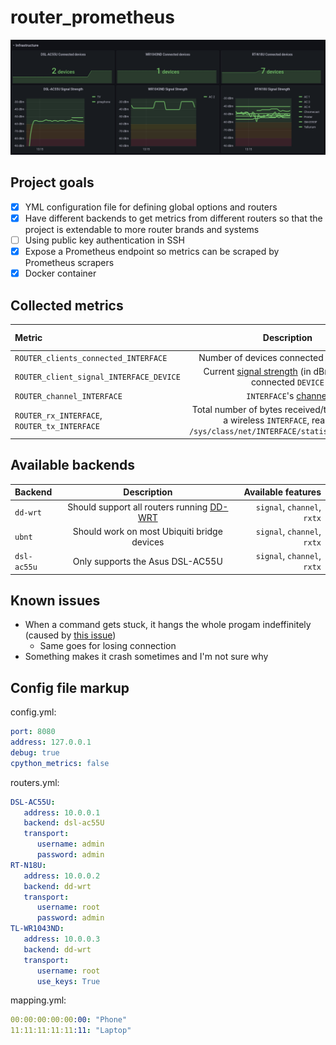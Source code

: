 # router_prometheus

![Grafana Screenshot](grafana_screenshot.png)


## Project goals
 - [X] YML configuration file for defining global options and routers
 - [X] Have different backends to get metrics from different routers so that the project is extendable to more router brands and systems
 - [ ] Using public key authentication in SSH
 - [X] Expose a Prometheus endpoint so metrics can be scraped by Prometheus scrapers
 - [X] Docker container

## Collected metrics

| Metric | Description | Required feature |
| :-------------- | :-------------: | -------------: |
| `ROUTER_clients_connected_INTERFACE`    | Number of devices connected to `INTERFACE` | `signal` |
| `ROUTER_client_signal_INTERFACE_DEVICE` | Current [signal strength](https://www.securedgenetworks.com/blog/wifi-signal-strength#what-is-a-good-wifi-signal-stength) (in dBm) for each connected `DEVICE` | `signal` |
| `ROUTER_channel_INTERFACE` | `INTERFACE`'s [channel](https://en.wikipedia.org/wiki/List_of_WLAN_channels) | `channel` |
| `ROUTER_rx_INTERFACE`, `ROUTER_tx_INTERFACE` | Total number of bytes received/transmitted on a wireless `INTERFACE`, read from `/sys/class/net/INTERFACE/statistics/rx_bytes` | `rxtx` |

## Available backends

| Backend | Description | Available features |
| :-------------- | :-------------: | -------------: |
| `dd-wrt`    | Should support all routers running [DD-WRT](https://dd-wrt.com/) | `signal`, `channel`, `rxtx` |
| `ubnt`      | Should work on most Ubiquiti bridge devices | `signal`, `channel`, `rxtx` |
| `dsl-ac55u` | Only supports the Asus DSL-AC55U | `signal`, `channel`, `rxtx` |

## Known issues
 - When a command gets stuck, it hangs the whole progam indeffinitely (caused by [this issue](https://github.com/fabric/fabric/issues/2197))
   - Same goes for losing connection
 - Something makes it crash sometimes and I'm not sure why

## Config file markup

config.yml:
```yml
port: 8080
address: 127.0.0.1
debug: true
cpython_metrics: false
```

routers.yml:
```yml
DSL-AC55U:
   address: 10.0.0.1
   backend: dsl-ac55U
   transport:
      username: admin
      password: admin
RT-N18U:
   address: 10.0.0.2
   backend: dd-wrt
   transport:
      username: root
      password: admin
TL-WR1043ND:
   address: 10.0.0.3
   backend: dd-wrt
   transport:
      username: root
      use_keys: True
```

mapping.yml:
```yml
00:00:00:00:00:00: "Phone"
11:11:11:11:11:11: "Laptop"
```
